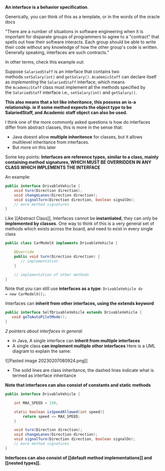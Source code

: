 **An interface is a behavior specification**.

Generically, you can think of this as a template, or in the words of the oracle docs

"There are a number of situations in software engineering when it is important for disparate groups of programmers to agree to a "contract" that spells out how their software interacts. Each group should be able to write their code without any knowledge of how the other group's code is written. Generally speaking, interfaces are such contracts."

In other terms, check this example out:

Suppose `SalariedStaff` is an interface that contains two methods `setSalary(int)` and `getSalary()`. `AcademicStaff` can declare itself as _implementing_ the `SalariedStaff` interface, which means the `AcademicStaff` class must implement all the methods specified by the `SalariedStaff` interface i.e., `setSalary(int)` and `getSalary()`.

**This also means that a lot like inheritance, this possess an is-a relationship. ie if some method expects the object type to be SalariedStaff, and Academic staff object can also be used.**

I think one of the more commonly asked questions is how do interfaces differ from abstract classes, this is more in the sense that:
- Java doesnt allow **multiple inheritence** for classes, but it allows multilevel inheritance from interfaces.
- But  more on this later

Some key points:
**Interfaces are reference types, similar to a class, mainly containing method signatures, WHICH MUST BE OVERRIDDEN IN ANY CLASS WHICH IMPLEMENTS THE INTERFACE**

An example:
```java
public interface DrivableVehicle {
    void turn(Direction direction);
    void changeLanes(Direction direction);
    void signalTurn(Direction direction, boolean signalOn);
    // more method signatures
}

```

Like [[Abstract Class]], Interfaces cannot be **instantiated**, they can only be **implemented by classes**. One way to think of this is a very general set of methods which exists across the board, and need to exist in every single class

```java
public class CarModelX implements DrivableVehicle {

    @Override
    public void turn(Direction direction) {
       // implementation
    }

    // implementation of other methods
}

```

Note that you can still use **interfaces as a type**:
`DrivableVehicle dv = new CarModelX();`.

Interfaces can **inherit from other interfaces, using the extends keyword**
```java
public interface SelfDrivableVehicle extends DrivableVehicle {
   void goToAutoPilotMode();
}

```

*2 pointers about interfaces in general:*
- in Java, A single interface can **inherit from multiple interfaces**
- A single class **can implement multiple other interfaces**
Here is a UML diagram to explain the same:

![[Pasted image 20230207080924.png]]
- The solid lines are class inheritance, the dashed lines indicate what is termed as interface inheritance


**Note that interfaces can also consist of constants and static methods**
```java
public interface DrivableVehicle {

    int MAX_SPEED = 150;

    static boolean isSpeedAllowed(int speed){
        return speed <= MAX_SPEED;
    }

    void turn(Direction direction);
    void changeLanes(Direction direction);
    void signalTurn(Direction direction, boolean signalOn);
    // more method signatures
}

```

**Interfaces can also consist of [[default method implementations]] and [[nested types]].**
